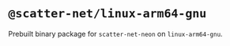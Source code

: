 # `@scatter-net/linux-arm64-gnu`

Prebuilt binary package for `scatter-net-neon` on `linux-arm64-gnu`.
